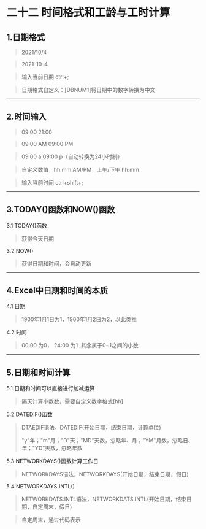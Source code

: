 # 二十二 时间格式和工龄与工时计算
## 1.日期格式
> 2021/10/4

> 2021-10-4

> 输入当前日期 ctrl+;

> 日期格式自定义：[DBNUM1]将日期中的数字转换为中文

---

## 2.时间输入
> 09:00  21:00
 
> 09:00 AM   09:00 PM
 
> 09:00 a   09:00 p（自动转换为24小时制）

> 自定义数值，hh:mm AM/PM，上午/下午 hh:mm

> 输入当前时间 ctrl+shift+;

---

## 3.TODAY()函数和NOW()函数
3.1 TODAY()函数
> 获得今天日期

3.2 NOW()
> 获得日期和时间，会自动更新

---

## 4.Excel中日期和时间的本质
4.1 日期
> 1900年1月1日为1，1900年1月2日为2，以此类推

4.2 时间
> 00:00 为0， 24:00 为1 ,其余属于0~1之间的小数

---

## 5.日期和时间计算
5.1 日期和时间可以直接进行加减运算
> 隔天计算小数数，需要自定义数字格式[hh]

5.2 DATEDIF()函数
> DTAEDIF语法，DATEDIF(开始日期，结束日期，计算单位)
> 
> "y"年；"m"月；"D"天；"MD"天数，忽略年、月；"YM"月数，忽略日、年；"YD"天数，忽略年数

5.3 NETWORKDAYS()函数计算工作日
> NETWORKDAYS语法，NETWORKDAYS(开始日期，结束日期，假日)

5.4 NETWORKDAYS.INTL()
> NETWORKDATS.INTL语法，NETWORKDATS.INTL(开始日期，结束日期，自定周末，假日)

> 自定周末，通过代码表示

